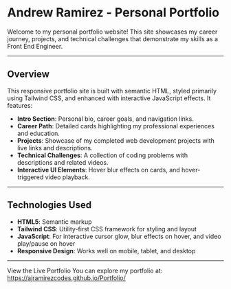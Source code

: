 # Andrew Ramirez - Personal Portfolio

Welcome to my personal portfolio website! This site showcases my career journey, projects, and technical challenges that demonstrate my skills as a Front End Engineer.

---

## Overview

This responsive portfolio site is built with semantic HTML, styled primarily using Tailwind CSS, and enhanced with interactive JavaScript effects. It features:

- **Intro Section**: Personal bio, career goals, and navigation links.
- **Career Path**: Detailed cards highlighting my professional experiences and education.
- **Projects**: Showcase of my completed web development projects with live links and descriptions.
- **Technical Challenges**: A collection of coding problems with descriptions and related videos.
- **Interactive UI Elements**: Hover blur effects on cards, and hover-triggered video playback.

---


## Technologies Used

- **HTML5**: Semantic markup
- **Tailwind CSS**: Utility-first CSS framework for styling and layout
- **JavaScript**: For interactive cursor glow, blur effects on hover, and video play/pause on hover
- **Responsive Design**: Works well on mobile, tablet, and desktop


---

View the Live Portfolio
You can explore my portfolio at: https://ajramirezcodes.github.io/Portfolio/

